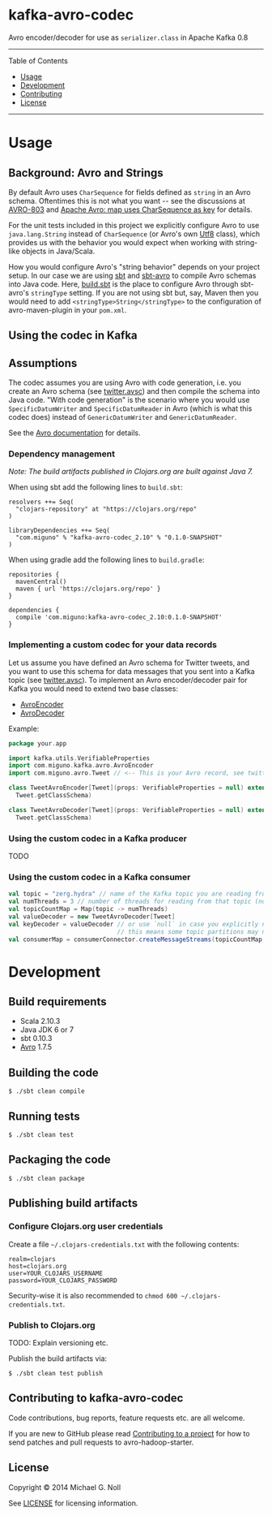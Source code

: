 # kafka-avro-codec

Avro encoder/decoder for use as `serializer.class` in Apache Kafka 0.8

---

Table of Contents

* <a href="#Usage">Usage</a>
* <a href="#Development">Development</a>
* <a href="#Contributing">Contributing</a>
* <a href="#License">License</a>

---


<a name="Usage"></a>

# Usage

## Background: Avro and Strings

By default Avro uses `CharSequence` for fields defined as `string` in an Avro schema.  Oftentimes this is not what you
want -- see the discussions at [AVRO-803](https://issues.apache.org/jira/browse/AVRO-803) and
[Apache Avro: map uses CharSequence as key](http://stackoverflow.com/questions/19728853/apache-avro-map-uses-charsequence-as-key)
for details.

For the unit tests included in this project we explicitly configure Avro to use `java.lang.String` instead of
`CharSequence` (or Avro's own [Utf8](https://avro.apache.org/docs/current/api/java/org/apache/avro/util/Utf8.html)
class), which provides us with the behavior you would expect when working with string-like objects in Java/Scala.

How you would configure Avro's "string behavior" depends on your project setup.  In our case we are using
[sbt](http://www.scala-sbt.org/) and [sbt-avro](https://github.com/cavorite/sbt-avro) to compile Avro schemas into Java
code.  Here, [build.sbt](build.sbt) is the place to configure Avro through sbt-avro's `stringType` setting.
If you are not using sbt but, say, Maven then you would need to add `<stringType>String</stringType>` to the
configuration of avro-maven-plugin in your `pom.xml`.


## Using the codec in Kafka

## Assumptions

The codec assumes you are using Avro with code generation, i.e. you create an Avro schema (see
[twitter.avsc](src/test/avro/twitter.avsc)) and then compile the schema into Java code.  "With code generation" is the
scenario where you would use `SpecificDatumWriter` and `SpecificDatumReader` in Avro (which is what this codec does)
instead of `GenericDatumWriter` and `GenericDatumReader`.

See the [Avro documentation](http://avro.apache.org/docs/1.7.5/gettingstartedjava.html) for details.


### Dependency management

_Note: The build artifacts published in Clojars.org are built against Java 7._

When using sbt add the following lines to `build.sbt`:

```
resolvers ++= Seq(
  "clojars-repository" at "https://clojars.org/repo"
)

libraryDependencies ++= Seq(
  "com.miguno" % "kafka-avro-codec_2.10" % "0.1.0-SNAPSHOT"
)
```

When using gradle add the following lines to `build.gradle`:

```
repositories {
  mavenCentral()
  maven { url 'https://clojars.org/repo' }
}

dependencies {
  compile 'com.miguno:kafka-avro-codec_2.10:0.1.0-SNAPSHOT'
}
```


### Implementing a custom codec for your data records

Let us assume you have defined an Avro schema for Twitter tweets, and you want to use this schema for data messages that
you sent into a Kafka topic (see [twitter.avsc](src/test/avro/twitter.avsc)).  To implement an Avro encoder/decoder pair
for Kafka you would need to extend two base classes:

* [AvroEncoder](src/main/scala/com/miguno/kafka/avro/AvroEncoder.scala)
* [AvroDecoder](src/main/scala/com/miguno/kafka/avro/AvroDecoder.scala)

Example:

```scala
package your.app

import kafka.utils.VerifiableProperties
import com.miguno.kafka.avro.AvroEncoder
import com.miguno.avro.Tweet // <-- This is your Avro record, see twitter.avsc

class TweetAvroEncoder[Tweet](props: VerifiableProperties = null) extends AvroEncoder[Tweet](props,
  Tweet.getClassSchema)

class TweetAvroDecoder[Tweet](props: VerifiableProperties = null) extends AvroDecoder[Tweet](props,
  Tweet.getClassSchema)
```


### Using the custom codec in a Kafka producer

TODO


### Using the custom codec in a Kafka consumer

```scala
val topic = "zerg.hydra" // name of the Kafka topic you are reading from
val numThreads = 3 // number of threads for reading from that topic (note: #partitions should be >= 3 in this example)
val topicCountMap = Map(topic -> numThreads)
val valueDecoder = new TweetAvroDecoder[Tweet]
val keyDecoder = valueDecoder // or use `null` in case you explicitly not want to use keys (note that in Kafka 0.8
                              // this means some topic partitions may never see data)
val consumerMap = consumerConnector.createMessageStreams(topicCountMap, keyDecoder, valueDecoder)
```


<a name="Development"></a>

# Development

## Build requirements

* Scala 2.10.3
* Java JDK 6 or 7
* sbt 0.10.3
* [Avro](http://avro.apache.org/) 1.7.5


## Building the code

    $ ./sbt clean compile


## Running tests

    $ ./sbt clean test


## Packaging the code

    $ ./sbt clean package


## Publishing build artifacts

### Configure Clojars.org user credentials

Create a file `~/.clojars-credentials.txt` with the following contents:

```
realm=clojars
host=clojars.org
user=YOUR_CLOJARS_USERNAME
password=YOUR_CLOJARS_PASSWORD
```

Security-wise it is also recommended to `chmod 600 ~/.clojars-credentials.txt`.


### Publish to Clojars.org

TODO: Explain versioning etc.

Publish the build artifacts via:

    $ ./sbt clean test publish


<a name="Contributing"></a>

## Contributing to kafka-avro-codec

Code contributions, bug reports, feature requests etc. are all welcome.

If you are new to GitHub please read [Contributing to a project](https://help.github.com/articles/fork-a-repo) for how
to send patches and pull requests to avro-hadoop-starter.


<a name="License"></a>

## License

Copyright © 2014 Michael G. Noll

See [LICENSE](LICENSE) for licensing information.
